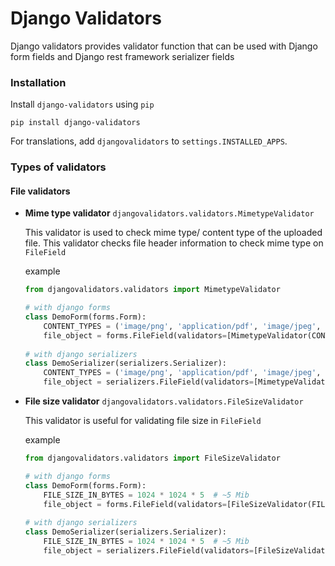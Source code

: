 #  Django Validators

Django validators provides validator function that can be used with Django form fields and Django rest framework 
serializer fields

### Installation

Install `django-validators` using `pip`

`pip install django-validators`

For translations, add `djangovalidators` to `settings.INSTALLED_APPS`.

### Types of validators

#### File validators

- **Mime type validator** `djangovalidators.validators.MimetypeValidator`

    This validator is used to check mime type/ content type of the uploaded file. This validator checks file header 
    information to check mime type on `FileField`
    
    example
    
    ```python
    from djangovalidators.validators import MimetypeValidator
    
    # with django forms
    class DemoForm(forms.Form):
        CONTENT_TYPES = ('image/png', 'application/pdf', 'image/jpeg', 'image/jpg', 'image/tiff',)
        file_object = forms.FileField(validators=[MimetypeValidator(CONTENT_TYPES)])
        
    # with django serializers
    class DemoSerializer(serializers.Serializer):
        CONTENT_TYPES = ('image/png', 'application/pdf', 'image/jpeg', 'image/jpg', 'image/tiff',)
        file_object = serializers.FileField(validators=[MimetypeValidator(CONTENT_TYPES)])
    ```

- **File size validator** `djangovalidators.validators.FileSizeValidator`

    This validator is useful for validating file size in `FileField`
    
    example
    
    ```python
    from djangovalidators.validators import FileSizeValidator
  
    # with django forms
    class DemoForm(forms.Form):
        FILE_SIZE_IN_BYTES = 1024 * 1024 * 5  # ~5 Mib
        file_object = forms.FileField(validators=[FileSizeValidator(FILE_SIZE_IN_BYTES)])
        
    # with django serializers
    class DemoSerializer(serializers.Serializer):
        FILE_SIZE_IN_BYTES = 1024 * 1024 * 5  # ~5 Mib
        file_object = serializers.FileField(validators=[FileSizeValidator(FILE_SIZE_IN_BYTES)])
    ```